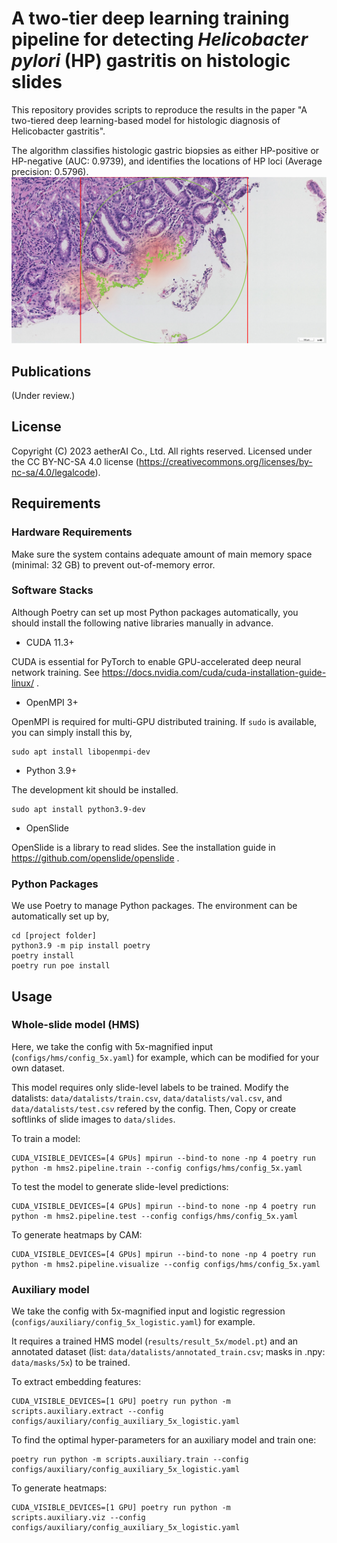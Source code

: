 # A two-tier deep learning training pipeline for detecting *Helicobacter pylori* (HP) gastritis on histologic slides

This repository provides scripts to reproduce the results in the paper "A two-tiered deep learning-based model for histologic diagnosis of Helicobacter gastritis".

The algorithm classifies histologic gastric biopsies as either HP-positive or HP-negative (AUC: 0.9739), and identifies the locations of HP loci (Average precision: 0.5796).
![Cover](misc/cover_art.png)

## Publications

(Under review.)

## License

Copyright (C) 2023 aetherAI Co., Ltd. All rights reserved. Licensed under the CC BY-NC-SA 4.0 license (https://creativecommons.org/licenses/by-nc-sa/4.0/legalcode).

## Requirements

### Hardware Requirements

Make sure the system contains adequate amount of main memory space (minimal: 32 GB) to prevent out-of-memory error.

### Software Stacks

Although Poetry can set up most Python packages automatically, you should install the following native libraries manually in advance.

- CUDA 11.3+

CUDA is essential for PyTorch to enable GPU-accelerated deep neural network training. See https://docs.nvidia.com/cuda/cuda-installation-guide-linux/ .

- OpenMPI 3+

OpenMPI is required for multi-GPU distributed training. If `sudo` is available, you can simply install this by,
```
sudo apt install libopenmpi-dev
```

- Python 3.9+

The development kit should be installed.
```
sudo apt install python3.9-dev
```

- OpenSlide

OpenSlide is a library to read slides. See the installation guide in https://github.com/openslide/openslide .

### Python Packages

We use Poetry to manage Python packages. The environment can be automatically set up by,
```
cd [project folder]
python3.9 -m pip install poetry
poetry install
poetry run poe install
```

## Usage

### Whole-slide model (HMS)

Here, we take the config with 5x-magnified input (`configs/hms/config_5x.yaml`) for example, which can be modified for your own dataset.

This model requires only slide-level labels to be trained.
Modify the datalists: `data/datalists/train.csv`, `data/datalists/val.csv`, and `data/datalists/test.csv` refered by the config.
Then, Copy or create softlinks of slide images to `data/slides`.

To train a model:
```
CUDA_VISIBLE_DEVICES=[4 GPUs] mpirun --bind-to none -np 4 poetry run python -m hms2.pipeline.train --config configs/hms/config_5x.yaml
```

To test the model to generate slide-level predictions:
```
CUDA_VISIBLE_DEVICES=[4 GPUs] mpirun --bind-to none -np 4 poetry run python -m hms2.pipeline.test --config configs/hms/config_5x.yaml
```

To generate heatmaps by CAM:
```
CUDA_VISIBLE_DEVICES=[4 GPUs] mpirun --bind-to none -np 4 poetry run python -m hms2.pipeline.visualize --config configs/hms/config_5x.yaml
```

### Auxiliary model

We take the config with 5x-magnified input and logistic regression (`configs/auxiliary/config_5x_logistic.yaml`) for example.

It requires a trained HMS model (`results/result_5x/model.pt`) and an annotated dataset (list: `data/datalists/annotated_train.csv`; masks in .npy: `data/masks/5x`) to be trained.

To extract embedding features:
```
CUDA_VISIBLE_DEVICES=[1 GPU] poetry run python -m scripts.auxiliary.extract --config configs/auxiliary/config_auxiliary_5x_logistic.yaml
```

To find the optimal hyper-parameters for an auxiliary model and train one:
```
poetry run python -m scripts.auxiliary.train --config configs/auxiliary/config_auxiliary_5x_logistic.yaml
```

To generate heatmaps:
```
CUDA_VISIBLE_DEVICES=[1 GPU] poetry run python -m scripts.auxiliary.viz --config configs/auxiliary/config_auxiliary_5x_logistic.yaml
```
